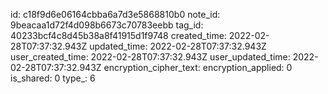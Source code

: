 id: c18f9d6e06164cbba6a7d3e5868810b0
note_id: 9beacaa1d72f4d098b6673c70783eebb
tag_id: 40233bcf4c8d45b38a8f41915d1f9748
created_time: 2022-02-28T07:37:32.943Z
updated_time: 2022-02-28T07:37:32.943Z
user_created_time: 2022-02-28T07:37:32.943Z
user_updated_time: 2022-02-28T07:37:32.943Z
encryption_cipher_text: 
encryption_applied: 0
is_shared: 0
type_: 6